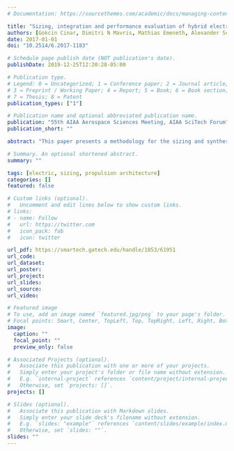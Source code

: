 ```yaml
---
# Documentation: https://sourcethemes.com/academic/docs/managing-content/

title: "Sizing, integration and performance evaluation of hybrid electric propulsion subsystem architectures"
authors: [Gokcin Cinar, Dimitri N Mavris, Mathias Emeneth, Alexander Schneegans, Carsten Riediger, Yann Fefermann, Askin Isikveren]
date: 2017-01-01
doi: "10.2514/6.2017-1183"

# Schedule page publish date (NOT publication's date).
publishDate: 2019-12-25T12:20:28-05:00

# Publication type.
# Legend: 0 = Uncategorized; 1 = Conference paper; 2 = Journal article;
# 3 = Preprint / Working Paper; 4 = Report; 5 = Book; 6 = Book section;
# 7 = Thesis; 8 = Patent
publication_types: ["1"]

# Publication name and optional abbreviated publication name.
publication: "55th AIAA Aerospace Sciences Meeting, AIAA SciTech Forum"
publication_short: ""

abstract: "This paper presents a methodology for the sizing and synthesis of power generation and distribution (PG&D) subsystems. The PG&D subsystem models developed in a previous work done by the authors were applied within a parallel hybrid electric propulsion architecture using the Dornier 328 as the baseline aircraft. The hybridization took place only during the cruise segment. Analyses were performed in Pacelab SysArc, a system architecture design tool, to assess the impact of different hybrid electric propulsion architectures and changing PG&D subsystem characteristics at aircraft and mission levels. To this end, sensitivity analysis was conducted to reveal the sensitivity to the subsystem level characteristics. Moreover, six different architectures were compared in terms of their mission level performance. These architectures included the PG&D subsystems with current state of the art technology, NASA 15-year technology goals and a more advanced battery technology. Although neither the current state of the art PG&D subsystems nor NASA 15-year technology goals were advanced enough to match the design range requirement of the baseline aircraft, some of the competing architectures met the practical range target while enjoying substantial amount of fuel reductions. Finally, it was observed that in order to reach a break-even point in terms of the design mission range, a battery specific energy of 5 kWh/kg was necessary for a 50% level of hybridization during cruise. In this work the Dornier 328 was used as a testbed, however the methodology can be generalized for all parallel hybrid electric propulsion applications."

# Summary. An optional shortened abstract.
summary: ""

tags: [electric, sizing, propulsion architecture]
categories: []
featured: false

# Custom links (optional).
#   Uncomment and edit lines below to show custom links.
# links:
# - name: Follow
#   url: https://twitter.com
#   icon_pack: fab
#   icon: twitter

url_pdf: https://smartech.gatech.edu/handle/1853/61951
url_code:
url_dataset:
url_poster:
url_project:
url_slides:
url_source:
url_video:

# Featured image
# To use, add an image named `featured.jpg/png` to your page's folder. 
# Focal points: Smart, Center, TopLeft, Top, TopRight, Left, Right, BottomLeft, Bottom, BottomRight.
image:
  caption: ""
  focal_point: ""
  preview_only: false

# Associated Projects (optional).
#   Associate this publication with one or more of your projects.
#   Simply enter your project's folder or file name without extension.
#   E.g. `internal-project` references `content/project/internal-project/index.md`.
#   Otherwise, set `projects: []`.
projects: []

# Slides (optional).
#   Associate this publication with Markdown slides.
#   Simply enter your slide deck's filename without extension.
#   E.g. `slides: "example"` references `content/slides/example/index.md`.
#   Otherwise, set `slides: ""`.
slides: ""
---
```

